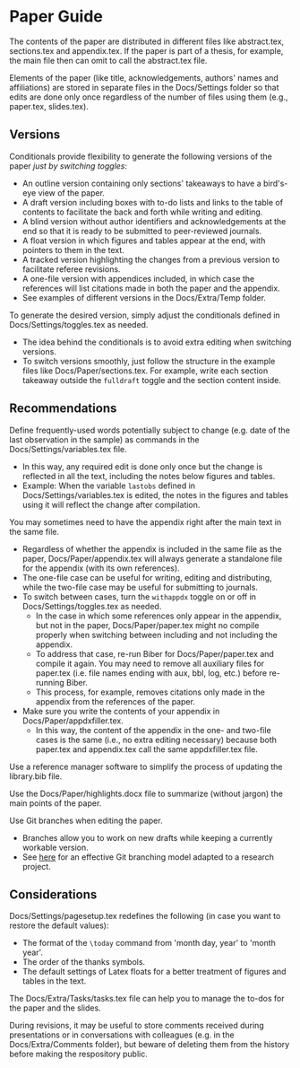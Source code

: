 # Paper Guide

The contents of the paper are distributed in different files like abstract.tex, sections.tex and appendix.tex. If the paper is part of a thesis, for example, the main file then can omit to call the abstract.tex file.

Elements of the paper (like title, acknowledgements, authors' names and affiliations) are stored in separate files in the Docs/Settings folder so that edits are done only once regardless of the number of files using them (e.g., paper.tex, slides.tex).


## Versions
Conditionals provide flexibility to generate the following versions of the paper *just by switching toggles*:
- An outline version containing only sections' takeaways to have a bird's-eye view of the paper.
- A draft version including boxes with to-do lists and links to the table of contents to facilitate the back and forth while writing and editing.
- A blind version without author identifiers and acknowledgements at the end so that it is ready to be submitted to peer-reviewed journals.
- A float version in which figures and tables appear at the end, with pointers to them in the text.
- A tracked version highlighting the changes from a previous version to facilitate referee revisions.
- A one-file version with appendices included, in which case the references will list citations made in both the paper and the appendix.
- See examples of different versions in the Docs/Extra/Temp folder.

To generate the desired version, simply adjust the conditionals defined in Docs/Settings/toggles.tex as needed.
- The idea behind the conditionals is to avoid extra editing when switching versions.
- To switch versions smoothly, just follow the structure in the example files like Docs/Paper/sections.tex. For example, write each section takeaway outside the `fulldraft` toggle and the section content inside.


## Recommendations
Define frequently-used words potentially subject to change (e.g. date of the last observation in the sample) as commands in the Docs/Settings/variables.tex file.
- In this way, any required edit is done only once but the change is reflected in all the text, including the notes below figures and tables.
- Example: When the variable `lastobs` defined in Docs/Settings/variables.tex is edited, the notes in the figures and tables using it will reflect the change after compilation.

You may sometimes need to have the appendix right after the main text in the same file.
- Regardless of whether the appendix is included in the same file as the paper, Docs/Paper/appendix.tex will always generate a standalone file for the appendix (with its own references).
- The one-file case can be useful for writing, editing and distributing, while the two-file case may be useful for submitting to journals.
- To switch between cases, turn the `withappdx` toggle on or off in Docs/Settings/toggles.tex as needed.
	- In the case in which some references only appear in the appendix, but not in the paper, Docs/Paper/paper.tex might no compile properly when switching between including and not including the appendix.
	- To address that case, re-run Biber for Docs/Paper/paper.tex and compile it again. You may need to remove all auxiliary files for paper.tex (i.e. file names ending with aux, bbl, log, etc.) before re-running Biber.
	- This process, for example, removes citations only made in the appendix from the references of the paper.
- Make sure you write the contents of your appendix in Docs/Paper/appdxfiller.tex.
	- In this way, the content of the appendix in the one- and two-file cases is the same (i.e., no extra editing necessary) because both paper.tex and appendix.tex call the same appdxfiller.tex file.

Use a reference manager software to simplify the process of updating the library.bib file.

Use the Docs/Paper/highlights.docx file to summarize (without jargon) the main points of the paper.

Use Git branches when editing the paper.
- Branches allow you to work on new drafts while keeping a currently workable version.
- See [here](https://github.com/pavelsolis/Git-GitHub-Primer#driessens-branching-model) for an effective Git branching model adapted to a research project.


## Considerations
Docs/Settings/pagesetup.tex redefines the following (in case you want to restore the default values):
- The format of the `\today` command from 'month day, year' to 'month year'.
- The order of the thanks symbols.
- The default settings of Latex floats for a better treatment of figures and tables in the text.

The Docs/Extra/Tasks/tasks.tex file can help you to manage the to-dos for the paper and the slides.

During revisions, it may be useful to store comments received during presentations or in conversations with colleagues (e.g. in the Docs/Extra/Comments folder), but beware of deleting them from the history before making the respository public.
